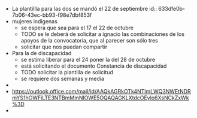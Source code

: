 - La plantillla para las dos se mandó el 22 de septiembre
  id:: 633dfe0b-7b06-43ec-bb93-f98e7dbf853f
- mujeres indigenas
	- se espera que sea para el 17 el 22 de octubre
	- TODO se le deberá de solicitar a ignacio las combinaciones de los apoyos de la convocatoria, que al parecer son sólo tres
	- solicitar que nos puedan compartir
- Para la de discapacidad
	- se estima liberar para el 24 poner la del 28 de octubre
	- está solicitando el documento Constancia de discapacidad
	- TODO solicitar la plantilla de solicitud
	- se requiere dos semanas y media
-
- https://outlook.office.com/mail/id/AAQkAGRkOTk4NTlmLWQ3NWEtNDRmYS1hOWFiLTE3NTBmMmNlOWE5OQAQAGKLXtdcOEylo6XsNCkZxWk%3D
-